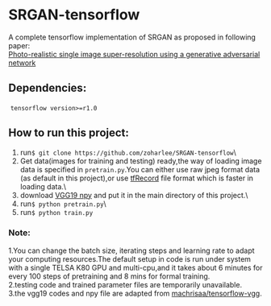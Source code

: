 # SRGAN-tensorflow

A complete tensorflow implementation of SRGAN as proposed in following paper:\
[Photo-realistic single image super-resolution using a generative adversarial network](https://arxiv.org/pdf/1609.04802.pdf)


## Dependencies:
  `tensorflow version>=r1.0`
 
## How to run this project:
  1. run`$ git clone https://github.com/zoharlee/SRGAN-tensorflow`\
  2. Get data(images for training and testing) ready,the way of loading image data is specified in `pretrain.py`.You can either use raw jpeg format data (as default in this project),or use [tfRecord](https://www.tensorflow.org/api_guides/python/python_io#tfrecords_format_details) file format which is faster in loading data.\
  3. download [VGG19 npy](https://mega.nz/#!xZ8glS6J!MAnE91ND_WyfZ_8mvkuSa2YcA7q-1ehfSm-Q1fxOvvs) and put it in the main directory of this project.\
  4. run`$ python pretrain.py`\
  5. run`$ python train.py`

### Note:
1.You can change the batch size, iterating steps and learning rate to adapt your computing resources.The default setup in code is run under system with a single TELSA K80 GPU and multi-cpu,and it takes about 6 minutes for every 100 steps of pretraining and 8 mins for formal training.\
2.testing code and trained parameter files are temporarily unavailable. \
3.the vgg19 codes and npy file are adapted from [machrisaa/tensorflow-vgg](https://github.com/machrisaa/tensorflow-vgg).
